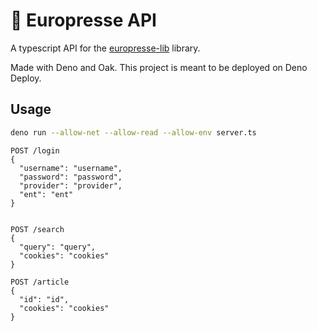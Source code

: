 # 🔌 Europresse API

A typescript API for the [europresse-lib](https://github.com/ebanDev/europresse-lib) library.

Made with Deno and Oak. This project is meant to be deployed on Deno Deploy.

## Usage

```bash
deno run --allow-net --allow-read --allow-env server.ts
```

```HTTP
POST /login
{
  "username": "username",
  "password": "password",
  "provider": "provider",
  "ent": "ent"
}


POST /search
{
  "query": "query",
  "cookies": "cookies"
}

POST /article
{
  "id": "id",
  "cookies": "cookies"
}
```